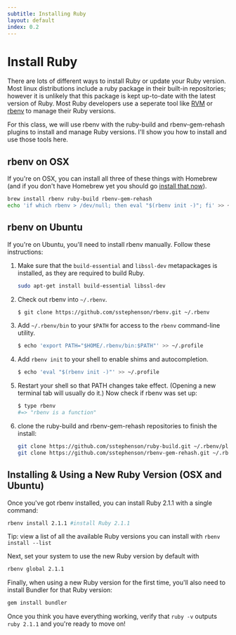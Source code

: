 ```yaml
---
subtitle: Installing Ruby
layout: default
index: 0.2
---
```


# Install Ruby
There are lots of different ways to install Ruby or update your Ruby version. Most linux distributions include a ruby package in their built-in repositories; however it is unlikely that this package is kept up-to-date with the latest version of Ruby. Most Ruby developers use a seperate tool like [RVM](https://rvm.io) or [rbenv](https://github.com/sstephenson/rbenv#how-rbenv-hooks-into-your-shell) to manage their Ruby versions.

For this class, we will use rbenv with the ruby-build and rbenv-gem-rehash plugins to install and manage Ruby versions. I'll show you how to install and use those tools here.

## rbenv on OSX
If you're on OSX, you can install all three of these things with Homebrew (and if you don't have Homebrew yet you should go [install that now](http://brew.sh)).

```bash
brew install rbenv ruby-build rbenv-gem-rehash
echo 'if which rbenv > /dev/null; then eval "$(rbenv init -)"; fi' >> ~/.bash_profile
```

## rbenv on Ubuntu
If you're on Ubuntu, you'll need to install rbenv manually. Follow these instructions:

1. Make sure that the `build-essential` and `libssl-dev` metapackages is installed, as they are required to build Ruby.

	```sh
	sudo apt-get install build-essential libssl-dev
	```

2. Check out rbenv into `~/.rbenv`.

	``` sh
	$ git clone https://github.com/sstephenson/rbenv.git ~/.rbenv
	```

3. Add `~/.rbenv/bin` to your `$PATH` for access to the `rbenv`
   command-line utility.

	``` sh
	$ echo 'export PATH="$HOME/.rbenv/bin:$PATH"' >> ~/.profile
	```

4. Add `rbenv init` to your shell to enable shims and autocompletion.

	``` sh
	$ echo 'eval "$(rbenv init -)"' >> ~/.profile
	```

5. Restart your shell so that PATH changes take effect. (Opening a new
   terminal tab will usually do it.) Now check if rbenv was set up:

	``` sh
	$ type rbenv
	#=> "rbenv is a function"
	```

5. clone the ruby-build and rbenv-gem-rehash repositories to finish the install:

	```bash
	git clone https://github.com/sstephenson/ruby-build.git ~/.rbenv/plugins/ruby-build
	git clone https://github.com/sstephenson/rbenv-gem-rehash.git ~/.rbenv/plugins/rbenv-gem-rehash
	```

## Installing & Using a New Ruby Version (OSX and Ubuntu)
Once you've got rbenv installed, you can install Ruby 2.1.1 with a single command:

```bash
rbenv install 2.1.1 #install Ruby 2.1.1
```

<div class="alert alert-info">Tip: view a list of all the available Ruby versions you can install with <code>rbenv install --list</code></div>

Next, set your system to use the new Ruby version by default with

```bash
rbenv global 2.1.1
```

Finally, when using a new Ruby version for the first time, you'll also need to install Bundler for that Ruby version:

```bash
gem install bundler
```

Once you think you have everything working, verify that `ruby -v` outputs `ruby 2.1.1` and you're ready to move on!
